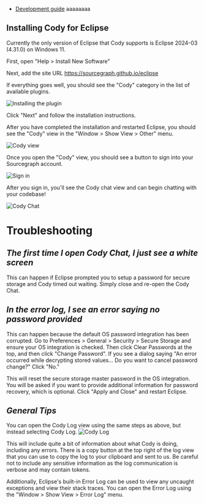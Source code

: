 - [Development guide](docs/development.md)
aaaaaaaa
## Installing Cody for Eclipse

Currently the only version of Eclipse that Cody supports is Eclipse 2024-03 (4.31.0) on Windows 11.

First, open "Help > Install New Software"

Next, add the site URL https://sourcegraph.github.io/eclipse

If everything goes well, you should see the "Cody" category in the list of available plugins.

![Installing the plugin](docs/img/install-site-url.png)

Click "Next" and follow the installation instructions.

After you have completed the installation and restarted Eclipse, you should see the "Cody" view in the "Window > Show View > Other" menu.

![Cody view](docs/img/cody-view.png)

Once you open the "Cody" view, you should see a button to sign into your Sourcegraph account.

![Sign in](docs/img/sign-in.png)

After you sign in, you'll see the Cody chat view and can begin chatting with your codebase!

![Cody Chat](docs/img/cody-chat.png)

# Troubleshooting

## _The first time I open Cody Chat, I just see a white screen_

This can happen if Eclipse prompted you to setup a password for secure storage and Cody timed out waiting. Simply close and re-open the Cody Chat.

## _In the error log, I see an error saying no password provided_
This can happen because the default OS password integration has been corrupted. Go to Preferences > General > Security > Secure Storage and ensure your OS integration is checked. Then click Clear Passwords at the top, and then click "Change Password". If you see a dialog saying "An error occurred while decrypting stored values... Do you want to cancel password change?" Click "No."

This will reset the secure storage master password in the OS integration. You will be asked if you want to provide additional information for password recovery, which is optional.
Click "Apply and Close" and restart Eclipse. 

## _General Tips_

You can open the Cody Log view using the same steps as above, but instead selecting Cody Log.
![Cody Log](docs/img/cody-log.png)

This will include quite a bit of information about what Cody is doing, including any errors. There is a copy button at the top right of the log view that you can use to copy the log to your clipboard and sent to us. Be careful not to include any sensitive information as the log communication is verbose and may contain tokens.

Additionally, Eclipse's built-in Error Log can be used to view any uncaught exceptions and view their stack traces. You can open the Error Log using the "Window > Show View > Error Log" menu.
